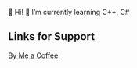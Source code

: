 👋 Hi!
🌱 I’m currently learning С++, С#

## Links for Support
[By Me a Coffee](https://www.buymeacoffee.com/HurtSut)
